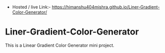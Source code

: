 * Hosted / live Link:- https://himanshu404mishra.github.io/Liner-Gradient-Color-Generator/
# Liner-Gradient-Color-Generator
This is a Linear Gradient Color Generator mini project.  
